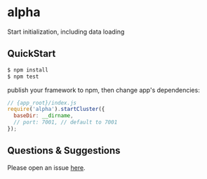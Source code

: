 # alpha

Start initialization, including data loading

## QuickStart

```bash
$ npm install
$ npm test
```

publish your framework to npm, then change app's dependencies:

```js
// {app_root}/index.js
require('alpha').startCluster({
  baseDir: __dirname,
  // port: 7001, // default to 7001
});

```

## Questions & Suggestions

Please open an issue [here](https://github.com/eggjs/egg/issues).

